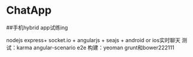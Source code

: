 ChatApp
=======
##手机hybrid app试练ing 

  nodejs express+ socket.io + angularjs + seajs + android or ios实时聊天
  测试：karma angular-scenario e2e
  构建：yeoman grunt和bower222111
